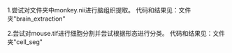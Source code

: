 1.尝试对文件夹中monkey.nii进行脑组织提取。
  代码和结果见：文件夹"brain_extraction"

2.尝试对mouse.tif进行细胞分割并尝试根据形态进行分类。
  代码和结果见：文件夹"cell_seg"



